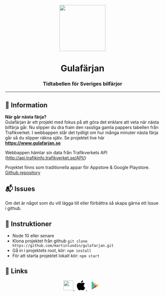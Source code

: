 <p align="center">
  <img src="https://www.gulafarjan.se/favicon.png" width="150">
</p>
<h1 align="center">
	Gulafärjan
</h1>
<h3 align="center">
  Tidtabellen för Sveriges bilfärjor
</h3>

---

## :speech_balloon: Information
**När går nästa färja?** <br/>
Gulafärjan är ett projekt med fokus på att göra det enklare att veta när nästa bilfärja går. Nu slipper du dra fram den rassliga gamla pappers tabellen från Trafikverket. I webbappen står det tydligt om hur många minuter nästa färja går så du slipper räkna själv.
Se projektet live här **https://www.gulafarjan.se**

Webbappen hämtar sin data från Trafikverkets API (http://api.trafikinfo.trafikverket.se/API/)

Projektet finns som traditionella appar för Appstore & Google Playstore. <a href="https://github.com/martinlundin/gulafarjan-app">Github repository</a>

## :mailbox_with_mail: Issues
Om det är något som du vill lägga till eller förbättra så skapa gärna ett Issue i github.

## :scroll: Instruktioner
- Node 10 eller senare
- Klona projektet från github `git clone https://github.com/martinlundin/gulafarjan.git`
- Gå in i projektets root, kör: `npm install`
- För att starta projektet lokalt kör: `npm start`

## :link: Links
<p align="center">
<a href="https://www.gulafarjan.se/">
<img src="https://www.gulafarjan.se/favicon.png" width="32">
</a>
<a href="https://apps.apple.com/us/app/gulaf%C3%A4rjan/id1484415468?l=sv&ls=1" style="padding:5px">
<svg xmlns:dc="http://purl.org/dc/elements/1.1/" xmlns:cc="http://creativecommons.org/ns#" xmlns:rdf="http://www.w3.org/1999/02/22-rdf-syntax-ns#" xmlns:svg="http://www.w3.org/2000/svg" xmlns="http://www.w3.org/2000/svg" xmlns:sodipodi="http://sodipodi.sourceforge.net/DTD/sodipodi-0.dtd" xmlns:inkscape="http://www.inkscape.org/namespaces/inkscape" width="32" viewBox="0 0 1000 1187.198" version="1.1" height="32" id="svg2" inkscape:version="0.91 r13725" sodipodi:docname="Apple_1998.svg"><path d="m 979.04184,925.18785 c -17.95397,41.47737 -39.20563,79.65705 -63.82824,114.75895 -33.56298,47.8528 -61.04356,80.9761 -82.22194,99.3698 -32.83013,30.192 -68.00529,45.6544 -105.67203,46.5338 -27.04089,0 -59.6512,-7.6946 -97.61105,-23.3035 -38.08442,-15.5358 -73.08371,-23.2303 -105.08578,-23.2303 -33.56296,0 -69.55888,7.6945 -108.06101,23.2303 -38.5608,15.6089 -69.62484,23.7432 -93.37541,24.5493 -36.12049,1.5389 -72.1237,-14.3632 -108.06101,-47.7796 -22.93711,-20.0059 -51.62684,-54.3017 -85.99592,-102.8874 C 92.254176,984.54592 61.937588,924.38175 38.187028,855.7902 12.750995,781.70252 0,709.95986 0,640.50361 0,560.94181 17.191859,492.32094 51.626869,434.81688 78.689754,388.62753 114.69299,352.19192 159.75381,325.44413 c 45.06086,-26.74775 93.74914,-40.37812 146.18212,-41.25019 28.68971,0 66.3125,8.8744 113.06613,26.31542 46.62174,17.49964 76.55727,26.37404 89.68198,26.37404 9.8124,0 43.06758,-10.37669 99.4431,-31.06405 53.31237,-19.18512 98.30724,-27.12887 135.16787,-23.99975 99.8828,8.06098 174.92313,47.43518 224.82789,118.37174 -89.33023,54.12578 -133.51903,129.93556 -132.63966,227.18753 0.8061,75.75115 28.28668,138.78795 82.2952,188.8393 24.47603,23.23022 51.81008,41.18421 82.22186,53.93522 -6.59525,19.12648 -13.557,37.44688 -20.95846,55.03446 z M 749.96366,23.751237 c 0,59.37343 -21.69138,114.810233 -64.92748,166.121963 -52.17652,60.99961 -115.28658,96.24803 -183.72426,90.68597 -0.87204,-7.12298 -1.37769,-14.61967 -1.37769,-22.49743 0,-56.99843 24.81315,-117.99801 68.87738,-167.873453 21.99909,-25.25281 49.978,-46.25018 83.90738,-63.00018 C 686.57507,10.688027 718.59913,1.5631274 748.71783,5.2734376e-4 749.59727,7.9378274 749.96366,15.875627 749.96366,23.750467 Z" id="path4" inkscape:connector-curvature="0" /></svg>
</a>
<a href="https://play.google.com/store/apps/details?id=com.martinlundin.gulafarjan&hl=en_US" style="padding:5px">
<svg xmlns="http://www.w3.org/2000/svg" viewBox="0 0 48 48" width="32" height="32"><path fill="#4db6ac" d="M7.705,4.043C7.292,4.15,7,4.507,7,5.121c0,1.802,0,18.795,0,18.795S7,42.28,7,43.091c0,0.446,0.197,0.745,0.5,0.856l20.181-20.064L7.705,4.043z"/><path fill="#dce775" d="M33.237,18.36l-8.307-4.796c0,0-15.245-8.803-16.141-9.32C8.401,4.02,8.019,3.961,7.705,4.043l19.977,19.84L33.237,18.36z"/><path fill="#d32f2f" d="M8.417,43.802c0.532-0.308,15.284-8.825,24.865-14.357l-5.601-5.562L7.5,43.947C7.748,44.038,8.066,44.004,8.417,43.802z"/><path fill="#fbc02d" d="M41.398,23.071c-0.796-0.429-8.1-4.676-8.1-4.676l-0.061-0.035l-5.556,5.523l5.601,5.562c4.432-2.559,7.761-4.48,8.059-4.653C42.285,24.248,42.194,23.5,41.398,23.071z"/></svg>
</a>
</p>
